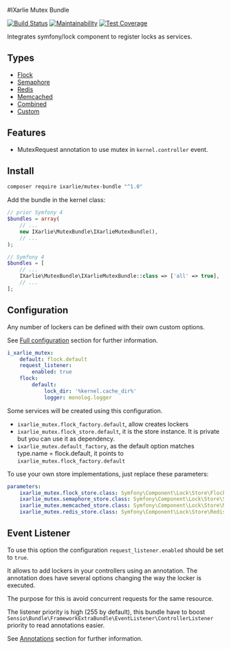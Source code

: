 #IXarlie Mutex Bundle

[![Build Status](https://travis-ci.org/ixarlie/mutex-bundle.svg?branch=master)](https://travis-ci.org/ixarlie/mutex-bundle)
[![Maintainability](https://api.codeclimate.com/v1/badges/308f7d2e318ae6ff22e4/maintainability)](https://codeclimate.com/github/ixarlie/mutex-bundle/maintainability)
[![Test Coverage](https://api.codeclimate.com/v1/badges/308f7d2e318ae6ff22e4/test_coverage)](https://codeclimate.com/github/ixarlie/mutex-bundle/test_coverage)

Integrates symfony/lock component to register locks as services.


## Types
* [Flock](docs/flock.md)
* [Semaphore](docs/semaphore.md)
* [Redis](docs/redis.md)
* [Memcached](docs/memcached.md)
* [Combined](docs/combined.md)
* [Custom](docs/custom.md)


## Features
* MutexRequest annotation to use mutex in `kernel.controller` event.


## Install

```sh
composer require ixarlie/mutex-bundle "^1.0"
```

Add the bundle in the kernel class:

```php
// prior Symfony 4
$bundles = array(
    // ...
    new IXarlie\MutexBundle\IXarlieMutexBundle(),
    // ...
);

// Symfony 4
$bundles = [
    // ...
    IXarlie\MutexBundle\IXarlieMutexBundle::class => ['all' => true],
    // ...
];
```


## Configuration

Any number of lockers can be defined with their own custom options.

See [Full configuration](docs/full_configuration.md) section for further information.

```yaml
i_xarlie_mutex:
    default: flock.default
    request_listener:
        enabled: true
    flock:
        default:
            lock_dir: '%kernel.cache_dir%'
            logger: monolog.logger
```

Some services will be created using this configuration.

- `ixarlie_mutex.flock_factory.default`, allow creates lockers
- `ixarlie_mutex.flock_store.default`, it is the store instance. It is private but you can use it as dependency.
- `ixarlie_mutex.default_factory`, as the default option matches type.name = flock.default, it points to `ixarlie_mutex.flock_factory.default`


To use your own store implementations, just replace these parameters:
```yaml
parameters:
    ixarlie_mutex.flock_store.class: Symfony\Component\Lock\Store\FlockStore
    ixarlie_mutex.semaphore_store.class: Symfony\Component\Lock\Store\SemaphoreStore
    ixarlie_mutex.memcached_store.class: Symfony\Component\Lock\Store\MemcachedStore
    ixarlie_mutex.redis_store.class: Symfony\Component\Lock\Store\RedisStore
```


## Event Listener

To use this option the configuration `request_listener.enabled` should be set to `true`.

It allows to add lockers in your controllers using an annotation. The annotation does have several options changing the
way the locker is executed.

The purpose for this is avoid concurrent requests for the same resource.

The listener priority is high (255 by default), this bundle have to boost `Sensio\Bundle\FrameworkExtraBundle\EventListener\ControllerListener`
priority to read annotations easier.

See [Annotations](docs/annotations.md) section for further information.
